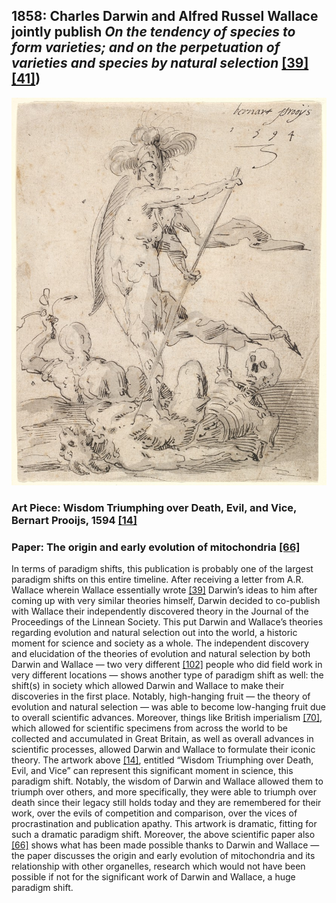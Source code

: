 ## 1858: Charles Darwin and Alfred Russel Wallace jointly publish <em>On the tendency of species to form varieties; and on the perpetuation of varieties and species by natural selection</em> [[39]](https://www.historyofinformation.com/detail.php?id=1655) [[41]](http://darwin-online.org.uk/content/frameset?itemID=F350&viewtype=text&pageseq=1))

![pic](/images/1858.jpg)

### Art Piece: Wisdom Triumphing over Death, Evil, and Vice, Bernart Prooijs, 1594 [[14]](https://hvrd.art/o/294667)

### Paper: The origin and early evolution of mitochondria [[66]](https://www.ncbi.nlm.nih.gov/pmc/articles/PMC138944/)

In terms of paradigm shifts, this publication is probably one of the largest paradigm shifts on this entire timeline. After receiving a letter from A.R. Wallace wherein Wallace essentially wrote [[39]](https://www.historyofinformation.com/detail.php?id=1655) Darwin’s ideas to him after coming up with very similar theories himself, Darwin decided to co-publish with Wallace their independently discovered theory in the Journal of the Proceedings of the Linnean Society. This put Darwin and Wallace’s theories regarding evolution and natural selection out into the world, a historic moment for science and society as a whole. The independent discovery and elucidation of the theories of evolution and natural selection by both Darwin and Wallace — two very different [[102]](https://www.npr.org/2013/04/30/177781424/he-helped-discover-evolution-and-then-became-extinct) people who did field work in very different locations — shows another type of paradigm shift as well: the shift(s) in society which allowed Darwin and Wallace to make their discoveries in the first place. Notably, high-hanging fruit — the theory of evolution and natural selection — was able to become low-hanging fruit due to overall scientific advances. Moreover, things like British imperialism [[70]](https://doi.org/10.1086/430678), which allowed for scientific specimens from across the world to be collected and accumulated in Great Britain, as well as overall advances in scientific processes, allowed Darwin and Wallace to formulate their iconic theory. The artwork above [[14]](https://hvrd.art/o/294667), entitled “Wisdom Triumphing over Death, Evil, and Vice” can represent this significant moment in science, this paradigm shift. Notably, the wisdom of Darwin and Wallace allowed them to triumph over others, and more specifically, they were able to triumph over death since their legacy still holds today and they are remembered for their work, over the evils of competition and comparison, over the vices of procrastination and publication apathy. This artwork is dramatic, fitting for such a dramatic paradigm shift. Moreover, the above scientific paper also [[66]](https://www.ncbi.nlm.nih.gov/pmc/articles/PMC138944/) shows what has been made possible thanks to Darwin and Wallace — the paper discusses the origin and early evolution of mitochondria and its relationship with other organelles, research which would not have been possible if not for the significant work of Darwin and Wallace, a huge paradigm shift. 

